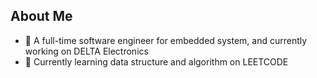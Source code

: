 ## About Me
- 🔭 A full-time software engineer for embedded system, and currently working on DELTA Electronics
- 🌱 Currently learning data structure and algorithm on LEETCODE
